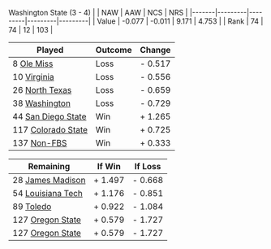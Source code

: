 Washington State (3 - 4)
|       |   NAW   |   AAW   |   NCS   |   NRS   |
|-------|---------|---------|---------|---------|
| Value |  -0.077 |  -0.011 |   9.171 |   4.753 |
| Rank  |      74 |      74 |      12 |     103 |

| Played                    | Outcome    |  Change  |
|---------------------------|------------|----------|
|   8 [Ole Miss              ](OleMiss.md)| Loss       | -  0.517 |
|  10 [Virginia              ](Virginia.md)| Loss       | -  0.556 |
|  26 [North Texas           ](NorthTexas.md)| Loss       | -  0.659 |
|  38 [Washington            ](Washington.md)| Loss       | -  0.729 |
|  44 [San Diego State       ](SanDiegoState.md)| Win        | +  1.265 |
| 117 [Colorado State        ](ColoradoState.md)| Win        | +  0.725 |
| 137 [Non-FBS               ](NonFBS.md)| Win        | +  0.333 |

| Remaining                 |  If Win  |  If Loss |
|---------------------------|----------|----------|
|  28 [James Madison         ](JamesMadison.md)| +  1.497 | -  0.668 |
|  54 [Louisiana Tech        ](LouisianaTech.md)| +  1.176 | -  0.851 |
|  89 [Toledo                ](Toledo.md)| +  0.922 | -  1.084 |
| 127 [Oregon State          ](OregonState.md)| +  0.579 | -  1.727 |
| 127 [Oregon State          ](OregonState.md)| +  0.579 | -  1.727 |

